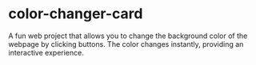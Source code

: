 # color-changer-card
A fun web project that allows you to change the background color of the webpage by clicking buttons. The color changes instantly, providing an interactive experience.
